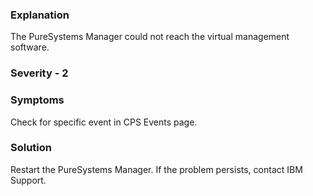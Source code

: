 ### Explanation

The PureSystems Manager could not reach the virtual management software.

### Severity - 2

### Symptoms

Check for specific event in CPS Events page.

### Solution

Restart the PureSystems Manager. If the problem persists, contact IBM Support.